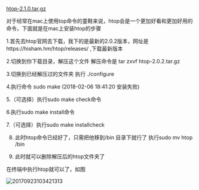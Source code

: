 [htop-2.1.0.tar.gz](attachments/WEBRESOURCEd2249e6fad14582e9b1f06f55c75b97chtop-2.1.0.tar.gz)

对于经常在mac上使用top命令的童鞋来说，htop会是一个更加好看和更加好用的命令，下面就是在mac上安装htop的步骤

1.首先去htop官网去下载，我下的是最新的2.0.2版本，网址是https://hisham.hm/htop/releases/      ,下载最新版本 

2.切换到你下载目录，解压这个文件 解压命令是 tar zxvf htop-2.0.2.tar.gz 

3.切换到已经解压过的文件夹 执行 ./configure

4.执行命令 sudo make  (2018-02-06 18:41:20 安装失败)

5.（可选择）执行sudo make check命令

6.执行sudo make install命令

7.（可选择）执行sudo make installcheck

8. 此时htop命令已经好了，只需把他移到/bin 目录下就行了 执行sudo mv htop /bin 

9. 此时就可以删除解压后的htop文件夹了

 在终端中执行htop就可以了，如图

![20170923103421313](https://gitee.com/hxc8/images7/raw/master/img/202407190750670.jpg)

